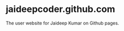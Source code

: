 jaideepcoder.github.com
=======================

The user website for Jaideep Kumar on Github pages.